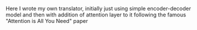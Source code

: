 Here I wrote my own translator, initially just using simple encoder-decoder model and then with addition of attention layer to it following the famous "Attention is All You Need" paper
